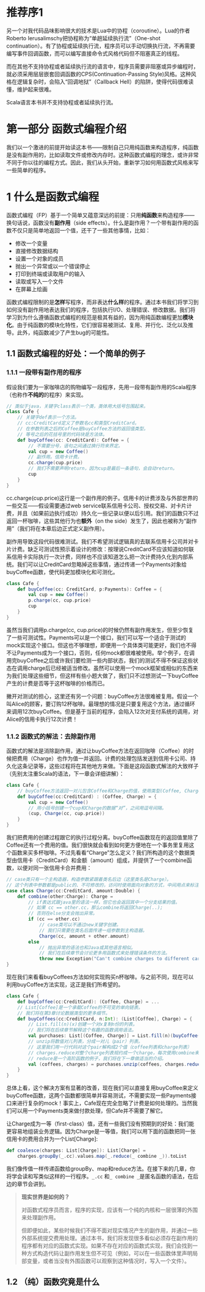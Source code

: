 # 推荐序1

另一个对我代码品味影响很大的技术是Lua中的协程（coroutine）。Lua的作者Roberto Ierusalimschy把协程称为“单趟延续执行流”（One-shot continuation）。有了协程或延续执行流，程序员可以手动切换执行流，不再需要编写事件回调函数，而可以编写直接命令式风格代码但不阻塞真正的线程。

而在其他不支持协程或者延续执行流的语言中，程序员需要非阻塞或异步编程时，就必须采用层层嵌套回调函数的CPS(Continuation-Passing Style)风格。这种风格在逻辑复杂时，会陷入“回调地狱”（Callback Hell）的陷阱，使得代码很难读懂，维护起来很难。

Scala语言本书并不支持协程或者延续执行流。

# 第一部分 函数式编程介绍

我们以一个激进的前提开始读这本书——限制自己只用纯函数来构造程序，纯函数是没有副作用的，比如读取文件或修改内存时。这种函数式编程的理念，或许非常不同于你以往的编程方式。因此，我们从头开始，重新学习如何用函数式风格来写一些简单的程序。

# 1 什么是函数式编程

函数式编程（FP）基于一个简单又蕴意深远的前提：只用**纯函数**来构造程序——换句话说，函数没有**副作用**（side effects）。什么是副作用？一个带有副作用的函数不仅只是简单地返回一个值，还干了一些其他事情，比如：

- 修改一个变量
- 直接修改数据结构
- 设置一个对象的成员
- 抛出一个异常或以一个错误停止
- 打印到终端或读取用户的输入
- 读取或写入一个文件
- 在屏幕上绘画

函数式编程限制的是**怎样**写程序，而非表达**什么样**的程序。通过本书我们将学习到如何没有副作用地表达我们的程序，包括执行I/O、处理错误、修改数据。我们将学习到为什么遵循函数式编程的规范是极其有益的，因为用纯函数编程更加**模块化**。由于纯函数的模块化特性，它们很容易被测试、复用、并行化、泛化以及推导。此外，纯函数减少了产生bug的可能性。

## 1.1 函数式编程的好处：一个简单的例子

### 1.1.1 一段带有副作用的程序

假设我们要为一家咖啡店的购物编写一段程序，先用一段带有副作用的Scala程序（也称作**不纯的**的程序）来实现。

~~~scala
// 类似于java，关键字class表示一个类，类体用大括号包围起来。
class Cafe { 
    // 关键字def表示一个方法。
    // cc:CreditCard定义了参数名cc和类型CreditCard。
    // 在参数列表之后的Coffee是buyCoffee方法的返回值类型。
    // 等号之后的花括号里的代码块是方法体。
    def buyCoffee(cc: CreditCard): Coffee = { 
        // 不需要分号，语句之间通过换行符来界定。
        val cup = new Coffee()
        // 副作用。信用卡计费。
        cc.charge(cup.price)
        // 我们不需要声明return，因为cup是最后一条语句，会自动return。
        cup
    }
}
~~~

cc.charge(cup.price)这行是一个副作用的例子。信用卡的计费涉及与外部世界的一些交互——假设需要通过web service联系信用卡公司、授权交易、对卡片计费，并且（如果前边执行成功）持久化一些记录以便以后引用。我们的函数只不过返回一杯咖啡，这些其他行为也**额外**（on the side）发生了，因此也被称为“副作用”（我们将在本章后边正式定义副作用）。

副作用导致这段代码很难测试。我们不希望测试逻辑真的去联系信用卡公司并对卡片计费。缺乏可测试性预示着设计的修改：按理说CreditCard不应该知道如何联系信用卡实际执行一次计费，同样也不应该知道怎么把一次计费持久化到内部系统。我们可以让CreditCard忽略掉这些事情，通过传递一个Payments对象给buyCoffee函数，使代码更加模块化和可测化。

~~~scala
class Cafe {
    def buyCoffee(cc: CreditCard, p:Payments): Coffee = {
        val cup = new Coffee()
        p.charge(cc, cup.price)
        cup
    }
}
~~~

虽然当我们调用p.charge(cc, cup.price)的时候仍然有副作用发生，但至少恢复了一些可测试性。Payments可以是一个接口，我们可以写一个适合于测试的mock实现这个接口。但这也不够理想，即便用一个具体类可能更好，我们也不得不让Payments成为一个接口，否则，任何mock都很难被使用。举个例子，在调用完buyCoffee之后或许我们要检测一些内部状态，我们的测试不得不保证这些状态在调用charge后已经被适当修改。虽然可以使用一个mock框架或相似的东西来为我们处理这些细节，但这样有些小题大做了，我们只不过想测试一下buyCoffee产生的计费是否等于这杯咖啡的价格而已。

撇开对测试的担心，这里还有另一个问题：buyCoffee方法很难被复用。假设一个叫Alice的顾客，要订购12杯咖啡。最理想的情况是只要复用这个方法，通过循环来调用12次buyCoffee。但是基于当前的程序，会陷入12次对支付系统的调用，对Alice的信用卡执行12次计费！

### 1.1.2 函数式的解法：去除副作用

函数式的解法是消除副作用，通过让buyCoffee方法在返回咖啡（Coffee）的时候把费用（Charge）也作为值一并返回。计费的处理包括发送到信用卡公司、持久化这条记录等，这些过程将在其他地方来做。下面是这段函数式解法的大致样子（先别太注重Scala的语法，下一章会详细讲解）：

~~~scala
class Cafe {
    // buyCoffee方法返回一对儿包含Coffee和Charge的值，使用类型(Coffee, Charge)来表示。这里不涉及支付相关的任何处理。
    def buyCoffee(cc:CreditCard) : (Coffee, Charge) = {
        val cup = new Coffee()
        // 用小括号创建一个cup和Charge的数据“对”，之间用逗号间隔。
        (cup, Charge(cc, cup.price))
    }
}
~~~

我们把费用的创建过程跟它的执行过程分离。buyCoffee函数现在的返回值里除了Coffee还有一个费用的值。我们很快就会看到如何更方便地在一个事务里复用这个函数来买多杯咖啡。不过先看看“Charge”怎么定义？我们所构造的这个数据类型由信用卡（CreditCard）和金额（amount）组成，并提供了一个combine函数，以便对同一张信用卡合并费用：

~~~scala
// case类只有一个主构造器，构造参数紧跟着类名后边（这里类名是Charge）。
// 这个列表中参数都是public的、不可修改的，访问时使用面向对象的方式，中间用点来标注，如other.cc。
case class Charge(cc:CreditCard, amount:Double) {
    def combine(other:Charge): Charge = 
    	// if表达式跟java里的语法一样，但它也会返回其中一个分支结果的值。
    	// 如果 cc == other.cc，那么combine将返回Charge(..);
    	// 否则在else分支会抛出异常。
    	if (cc == other.cc) 
    		// case类可以不通过new关键字创建。
    		// 我们只需要在类名后面传递一组参数到主构造器。
    		Charge(cc, amount + other.amount)
    	else
    		// 抛出异常的语法也和Java或其他语言相似。
    		// 我们在后续章节会讨论更多用函数式来处理错误条件的方法。
    		throw new Exception("Can't combine charges to different cards")
}
~~~

现在我们来看看buyCoffees方法如何实现购买n杯咖啡。与之前不同，现在可以利用buyCoffee方法实现，这正是我们所希望的。

~~~scala
class Cafe {
    def buyCoffee(cc:CreditCard): (Coffee, Charge) = ...
    // List[Coffee]是一个承载Coffee的不可变的单向链表。
    // 我们将在第3章讨论数据类型的更多细节。
    def buyCoffees(cc:CreditCard, n:Int): (List[Coffee], Charge) = {
        // List.fill(n)(x)创建一个对x复制n份的列表。
        // 我们将在后续章节解释这个有趣的函数调用语法。
        val purchases: List[(Coffee, Charge)] = List.fill(n)(buyCoffee(cc))
        // unzip将数值对儿列表，分成一对儿（pair）列表。
        // 这里我们用一行代码对这个pair解构成2个值（coffee列表和charge列表）
        // charges.reduce对整个charge列表规约成一个charge，每次使用combine来组合两个charge。
        // reduce是一个高阶函数的例子，我们将在下一章做适当的介绍。
        val (coffees, charges) = purchases.unzip(coffees, charges.reduce((c1, c2) => c1.combine(c2)))
    }
}
~~~

总体上看，这个解决方案有显著的改善，现在我们可以直接复用buyCoffee来定义buyCoffee函数，这两个函数都很简单并容易测试，不需要实现一些Payments接口来进行复杂的mock！事实上，Cafe现在完全忽略了计费是如何处理的。当然我们可以用一个Payments类来做付款处理，但Cafe并不需要了解它。

让Charge成为一等（first-class）值，还有一些我们没有预期到的好处：我们能更容易地组装业务逻辑。因为Charge是一等值，我们可以用下面的函数把同一张信用卡的费用合并为一个List[Charge]:

~~~scala
def coalesce(charges: List[Charge]): List[Charge] = 
	charges.groupBy(_.cc).values.map(_.reduce(_ combine _)).toList
~~~

我们像传值一样传递函数给groupBy、map和reduce方法。在接下来的几章，你将学会读和写类似这样的一行程序。`_.cc` 和`_ combine _`是匿名函数的语法，在后边的章节会讲到。

> **现实世界是如何的？**
>
> 对函数式程序员而言，程序的实现，应该有一个纯的内核和一层很薄的外围来处理副作用。
>
> 但即便如此，某些时候我们不得不面对现实情况产生的副作用，并通过一些外部系统提交费用处理。通过本书，我们将发现很多看似必须存在副作用的程序都有对应的函数式实现。如果不存在对应的函数式实现，我们会找到一种方式构造代码让副作用发生但不可见（例如，可以在一些函数体里声明局部变量，或者当没有外围函数可以观察到这种情况时，写入一个文件）。

## 1.2 （纯）函数究竟是什么